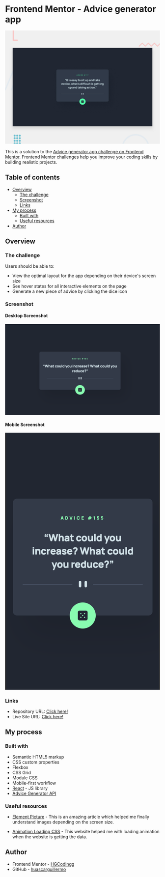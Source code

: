 # Frontend Mentor - Advice generator app

![Design preview for the Advice generator app coding challenge](./design/desktop-preview.jpg)

This is a solution to the [Advice generator app challenge on Frontend Mentor](https://www.frontendmentor.io/challenges/advice-generator-app-QdUG-13db). Frontend Mentor challenges help you improve your coding skills by building realistic projects.

## Table of contents

- [Overview](#overview)
  - [The challenge](#the-challenge)
  - [Screenshot](#screenshot)
  - [Links](#links)
- [My process](#my-process)
  - [Built with](#built-with)
  - [Useful resources](#useful-resources)
- [Author](#author)

## Overview

### The challenge

Users should be able to:

- View the optimal layout for the app depending on their device's screen size
- See hover states for all interactive elements on the page
- Generate a new piece of advice by clicking the dice icon

### Screenshot

#### Desktop Screenshot

![Desktop Screenshot](./design/desktop-screenshot.png)

#### Mobile Screenshot

![Mobile Screenshot](./design/mobile-screenshot.png)

### Links

- Repository URL: [Click here!](https://github.com/huascarguillermo/advice-generator)
- Live Site URL: [Click here!](https://advice-generator-hg19.netlify.app)

## My process

### Built with

- Semantic HTML5 markup
- CSS custom properties
- Flexbox
- CSS Grid
- Module CSS
- Mobile-first workflow
- [React](https://reactjs.org/) - JS library
- [Advice Generator API](https://api.adviceslip.com)

### Useful resources

- [Element Picture](https://developer.mozilla.org/es/docs/Web/HTML/Element/picture) - This is an amazing article which helped me finally understand images depending on the screen size.

- [Animation Loading CSS](https://loading.io/css/) - This website helped me with loading animation when the website is getting the data.

## Author

- Frontend Mentor - [HGCodingg](https://www.frontendmentor.io/profile/HGCodingg)
- GitHub - [huascarguillermo](https://github.com/huascarguillermo)
